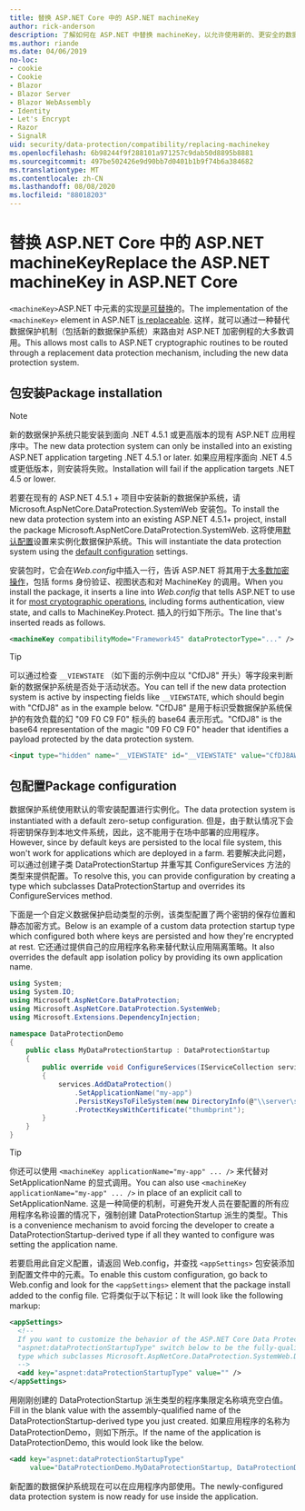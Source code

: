 ```yaml
---
title: 替换 ASP.NET Core 中的 ASP.NET machineKey
author: rick-anderson
description: 了解如何在 ASP.NET 中替换 machineKey，以允许使用新的、更安全的数据保护系统。
ms.author: riande
ms.date: 04/06/2019
no-loc:
- cookie
- Cookie
- Blazor
- Blazor Server
- Blazor WebAssembly
- Identity
- Let's Encrypt
- Razor
- SignalR
uid: security/data-protection/compatibility/replacing-machinekey
ms.openlocfilehash: 6b98244f9f288101a971257c9dab50d8895b8881
ms.sourcegitcommit: 497be502426e9d90bb7d0401b1b9f74b6a384682
ms.translationtype: MT
ms.contentlocale: zh-CN
ms.lasthandoff: 08/08/2020
ms.locfileid: "88018203"
---
```

# <a name="replace-the-aspnet-machinekey-in-aspnet-core"></a><span data-ttu-id="a1527-103">替换 ASP.NET Core 中的 ASP.NET machineKey</span><span class="sxs-lookup"><span data-stu-id="a1527-103">Replace the ASP.NET machineKey in ASP.NET Core</span></span>

<a name="compatibility-replacing-machinekey"></a>

<span data-ttu-id="a1527-104">`<machineKey>`ASP.NET 中元素的实现[是可替换](https://blogs.msdn.microsoft.com/webdev/2012/10/23/cryptographic-improvements-in-asp-net-4-5-pt-2/)的。</span><span class="sxs-lookup"><span data-stu-id="a1527-104">The implementation of the `<machineKey>` element in ASP.NET [is replaceable](https://blogs.msdn.microsoft.com/webdev/2012/10/23/cryptographic-improvements-in-asp-net-4-5-pt-2/).</span></span> <span data-ttu-id="a1527-105">这样，就可以通过一种替代数据保护机制（包括新的数据保护系统）来路由对 ASP.NET 加密例程的大多数调用。</span><span class="sxs-lookup"><span data-stu-id="a1527-105">This allows most calls to ASP.NET cryptographic routines to be routed through a replacement data protection mechanism, including the new data protection system.</span></span>

## <a name="package-installation"></a><span data-ttu-id="a1527-106">包安装</span><span class="sxs-lookup"><span data-stu-id="a1527-106">Package installation</span></span>

> [!NOTE]
> <span data-ttu-id="a1527-107">新的数据保护系统只能安装到面向 .NET 4.5.1 或更高版本的现有 ASP.NET 应用程序中。</span><span class="sxs-lookup"><span data-stu-id="a1527-107">The new data protection system can only be installed into an existing ASP.NET application targeting .NET 4.5.1 or later.</span></span> <span data-ttu-id="a1527-108">如果应用程序面向 .NET 4.5 或更低版本，则安装将失败。</span><span class="sxs-lookup"><span data-stu-id="a1527-108">Installation will fail if the application targets .NET 4.5 or lower.</span></span>

<span data-ttu-id="a1527-109">若要在现有的 ASP.NET 4.5.1 + 项目中安装新的数据保护系统，请 Microsoft.AspNetCore.DataProtection.SystemWeb 安装包。</span><span class="sxs-lookup"><span data-stu-id="a1527-109">To install the new data protection system into an existing ASP.NET 4.5.1+ project, install the package Microsoft.AspNetCore.DataProtection.SystemWeb.</span></span> <span data-ttu-id="a1527-110">这将使用[默认配置](xref:security/data-protection/configuration/default-settings)设置来实例化数据保护系统。</span><span class="sxs-lookup"><span data-stu-id="a1527-110">This will instantiate the data protection system using the [default configuration](xref:security/data-protection/configuration/default-settings) settings.</span></span>

<span data-ttu-id="a1527-111">安装包时，它会在*Web.config*中插入一行，告诉 ASP.NET 将其用于[大多数加密操作](https://blogs.msdn.microsoft.com/webdev/2012/10/23/cryptographic-improvements-in-asp-net-4-5-pt-2/)，包括 forms 身份验证、视图状态和对 MachineKey 的调用。</span><span class="sxs-lookup"><span data-stu-id="a1527-111">When you install the package, it inserts a line into *Web.config* that tells ASP.NET to use it for [most cryptographic operations](https://blogs.msdn.microsoft.com/webdev/2012/10/23/cryptographic-improvements-in-asp-net-4-5-pt-2/), including forms authentication, view state, and calls to MachineKey.Protect.</span></span> <span data-ttu-id="a1527-112">插入的行如下所示。</span><span class="sxs-lookup"><span data-stu-id="a1527-112">The line that's inserted reads as follows.</span></span>

```xml
<machineKey compatibilityMode="Framework45" dataProtectorType="..." />
```

>[!TIP]
> <span data-ttu-id="a1527-113">可以通过检查 `__VIEWSTATE` （如下面的示例中应以 "CfDJ8" 开头）等字段来判断新的数据保护系统是否处于活动状态。</span><span class="sxs-lookup"><span data-stu-id="a1527-113">You can tell if the new data protection system is active by inspecting fields like `__VIEWSTATE`, which should begin with "CfDJ8" as in the example below.</span></span> <span data-ttu-id="a1527-114">"CfDJ8" 是用于标识受数据保护系统保护的有效负载的幻 "09 F0 C9 F0" 标头的 base64 表示形式。</span><span class="sxs-lookup"><span data-stu-id="a1527-114">"CfDJ8" is the base64 representation of the magic "09 F0 C9 F0" header that identifies a payload protected by the data protection system.</span></span>

```html
<input type="hidden" name="__VIEWSTATE" id="__VIEWSTATE" value="CfDJ8AWPr2EQPTBGs3L2GCZOpk...">
```

## <a name="package-configuration"></a><span data-ttu-id="a1527-115">包配置</span><span class="sxs-lookup"><span data-stu-id="a1527-115">Package configuration</span></span>

<span data-ttu-id="a1527-116">数据保护系统使用默认的零安装配置进行实例化。</span><span class="sxs-lookup"><span data-stu-id="a1527-116">The data protection system is instantiated with a default zero-setup configuration.</span></span> <span data-ttu-id="a1527-117">但是，由于默认情况下会将密钥保存到本地文件系统，因此，这不能用于在场中部署的应用程序。</span><span class="sxs-lookup"><span data-stu-id="a1527-117">However, since by default keys are persisted to the local file system, this won't work for applications which are deployed in a farm.</span></span> <span data-ttu-id="a1527-118">若要解决此问题，可以通过创建子类 DataProtectionStartup 并重写其 ConfigureServices 方法的类型来提供配置。</span><span class="sxs-lookup"><span data-stu-id="a1527-118">To resolve this, you can provide configuration by creating a type which subclasses DataProtectionStartup and overrides its ConfigureServices method.</span></span>

<span data-ttu-id="a1527-119">下面是一个自定义数据保护启动类型的示例，该类型配置了两个密钥的保存位置和静态加密方式。</span><span class="sxs-lookup"><span data-stu-id="a1527-119">Below is an example of a custom data protection startup type which configured both where keys are persisted and how they're encrypted at rest.</span></span> <span data-ttu-id="a1527-120">它还通过提供自己的应用程序名称来替代默认应用隔离策略。</span><span class="sxs-lookup"><span data-stu-id="a1527-120">It also overrides the default app isolation policy by providing its own application name.</span></span>

```csharp
using System;
using System.IO;
using Microsoft.AspNetCore.DataProtection;
using Microsoft.AspNetCore.DataProtection.SystemWeb;
using Microsoft.Extensions.DependencyInjection;

namespace DataProtectionDemo
{
    public class MyDataProtectionStartup : DataProtectionStartup
    {
        public override void ConfigureServices(IServiceCollection services)
        {
            services.AddDataProtection()
                .SetApplicationName("my-app")
                .PersistKeysToFileSystem(new DirectoryInfo(@"\\server\share\myapp-keys\"))
                .ProtectKeysWithCertificate("thumbprint");
        }
    }
}
```

>[!TIP]
> <span data-ttu-id="a1527-121">你还可以使用 `<machineKey applicationName="my-app" ... />` 来代替对 SetApplicationName 的显式调用。</span><span class="sxs-lookup"><span data-stu-id="a1527-121">You can also use `<machineKey applicationName="my-app" ... />` in place of an explicit call to SetApplicationName.</span></span> <span data-ttu-id="a1527-122">这是一种简便的机制，可避免开发人员在要配置的所有应用程序名称设置的情况下，强制创建 DataProtectionStartup 派生的类型。</span><span class="sxs-lookup"><span data-stu-id="a1527-122">This is a convenience mechanism to avoid forcing the developer to create a DataProtectionStartup-derived type if all they wanted to configure was setting the application name.</span></span>

<span data-ttu-id="a1527-123">若要启用此自定义配置，请返回 Web.config，并查找 `<appSettings>` 包安装添加到配置文件中的元素。</span><span class="sxs-lookup"><span data-stu-id="a1527-123">To enable this custom configuration, go back to Web.config and look for the `<appSettings>` element that the package install added to the config file.</span></span> <span data-ttu-id="a1527-124">它将类似于以下标记：</span><span class="sxs-lookup"><span data-stu-id="a1527-124">It will look like the following markup:</span></span>

```xml
<appSettings>
  <!--
  If you want to customize the behavior of the ASP.NET Core Data Protection stack, set the
  "aspnet:dataProtectionStartupType" switch below to be the fully-qualified name of a
  type which subclasses Microsoft.AspNetCore.DataProtection.SystemWeb.DataProtectionStartup.
  -->
  <add key="aspnet:dataProtectionStartupType" value="" />
</appSettings>
```

<span data-ttu-id="a1527-125">用刚刚创建的 DataProtectionStartup 派生类型的程序集限定名称填充空白值。</span><span class="sxs-lookup"><span data-stu-id="a1527-125">Fill in the blank value with the assembly-qualified name of the DataProtectionStartup-derived type you just created.</span></span> <span data-ttu-id="a1527-126">如果应用程序的名称为 DataProtectionDemo，则如下所示。</span><span class="sxs-lookup"><span data-stu-id="a1527-126">If the name of the application is DataProtectionDemo, this would look like the below.</span></span>

```xml
<add key="aspnet:dataProtectionStartupType"
     value="DataProtectionDemo.MyDataProtectionStartup, DataProtectionDemo" />
```

<span data-ttu-id="a1527-127">新配置的数据保护系统现在可以在应用程序内部使用。</span><span class="sxs-lookup"><span data-stu-id="a1527-127">The newly-configured data protection system is now ready for use inside the application.</span></span>
